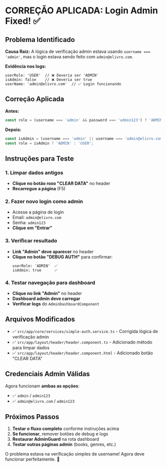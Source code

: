 # CORREÇÃO APLICADA: Login Admin Fixed! ✅

## Problema Identificado
**Causa Raiz:** A lógica de verificação admin estava usando `username === 'admin'`, mas o login estava sendo feito com `admin@elivro.com`.

**Evidência nos logs:**
```
userRole: 'USER'  // ❌ Deveria ser 'ADMIN'
isAdmin: false    // ❌ Deveria ser true
userName: 'admin@elivro.com'  // ✅ Login funcionando
```

## Correção Aplicada
**Antes:**
```typescript
const role = (username === 'admin' && password === 'admin123') ? 'ADMIN' : 'USER';
```

**Depois:**
```typescript
const isAdmin = (username === 'admin' || username === 'admin@elivro.com') && password === 'admin123';
const role = isAdmin ? 'ADMIN' : 'USER';
```

## Instruções para Teste

### 1. Limpar dados antigos
- **Clique no botão roxo "CLEAR DATA"** no header
- **Recarregue a página** (F5)

### 2. Fazer novo login como admin
- Acesse a página de login
- Email: `admin@elivro.com`
- Senha: `admin123`
- **Clique em "Entrar"**

### 3. Verificar resultado
- **Link "Admin" deve aparecer** no header
- **Clique no botão "DEBUG AUTH"** para confirmar:
  ```
  userRole: 'ADMIN'  ✅
  isAdmin: true      ✅
  ```

### 4. Testar navegação para dashboard
- **Clique no link "Admin"** no header
- **Dashboard admin deve carregar**
- **Verificar logs** do `AdminDashboardComponent`

## Arquivos Modificados
- ✅ `src/app/core/services/simple-auth.service.ts` - Corrigida lógica de verificação admin
- ✅ `src/app/layout/header/header.component.ts` - Adicionado método para limpar dados
- ✅ `src/app/layout/header/header.component.html` - Adicionado botão "CLEAR DATA"

## Credenciais Admin Válidas
Agora funcionam **ambas as opções**:
- ✅ `admin` / `admin123`
- ✅ `admin@elivro.com` / `admin123`

## Próximos Passos
1. **Testar o fluxo completo** conforme instruções acima
2. **Se funcionar**, remover botões de debug e logs
3. **Restaurar AdminGuard** na rota dashboard
4. **Testar outras páginas admin** (books, genres, etc.)

O problema estava na verificação simples de username! Agora deve funcionar perfeitamente. 🎉
